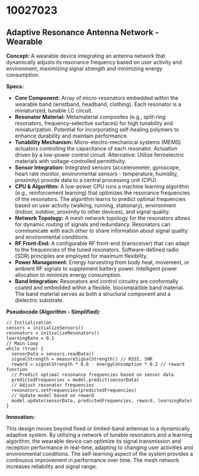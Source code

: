 # 10027023

## Adaptive Resonance Antenna Network - Wearable

**Concept:** A wearable device integrating an antenna network that dynamically adjusts its resonance frequency based on user activity and environment, maximizing signal strength and minimizing energy consumption.

**Specs:**

*   **Core Component:** Array of micro-resonators embedded within the wearable band (wristband, headband, clothing). Each resonator is a miniaturized, tunable LC circuit.
*   **Resonator Material:** Metamaterial composites (e.g., split-ring resonators, frequency-selective surfaces) for high tunability and miniaturization.  Potential for incorporating self-healing polymers to enhance durability and maintain performance.
*   **Tunability Mechanism:** Micro-electro-mechanical systems (MEMS) actuators controlling the capacitance of each resonator. Actuation driven by a low-power control circuit. Alternative: Utilize ferroelectric materials with voltage-controlled permittivity.
*   **Sensor Integration:** Integrated sensors (accelerometer, gyroscope, heart rate monitor, environmental sensors - temperature, humidity, proximity) provide data to a central processing unit (CPU).
*   **CPU & Algorithm:** A low-power CPU runs a machine learning algorithm (e.g., reinforcement learning) that optimizes the resonance frequencies of the resonators. The algorithm learns to predict optimal frequencies based on user activity (walking, running, stationary), environment (indoor, outdoor, proximity to other devices), and signal quality.
*   **Network Topology:** A mesh network topology for the resonators allows for dynamic routing of signals and redundancy. Resonators can communicate with each other to share information about signal quality and environmental conditions.
*   **RF Front-End:** A configurable RF front-end (transceiver) that can adapt to the frequencies of the tuned resonators. Software-defined radio (SDR) principles are employed for maximum flexibility.
*   **Power Management:** Energy harvesting from body heat, movement, or ambient RF signals to supplement battery power. Intelligent power allocation to minimize energy consumption.
*   **Band Integration:**  Resonators and control circuitry are conformally coated and embedded within a flexible, biocompatible band material. The band material serves as both a structural component and a dielectric substrate.

**Pseudocode (Algorithm - Simplified):**

```
// Initialization
sensors = initializeSensors()
resonators = initializeResonators()
learningRate = 0.1
// Main Loop
while (true) {
  sensorData = sensors.readData()
  signalStrength = measureSignalStrength() // RSSI, SNR
  reward = signalStrength * 0.8 - energyConsumption * 0.2 // reward function
  // Predict optimal resonance frequencies based on sensor data
  predictedFrequencies = model.predict(sensorData)
  // Adjust resonator frequencies
  resonators.setFrequencies(predictedFrequencies)
  // Update model based on reward
  model.update(sensorData, predictedFrequencies, reward, learningRate)
}
```

**Innovation:**

This design moves beyond fixed or limited-band antennas to a dynamically adaptive system. By utilizing a network of tunable resonators and a learning algorithm, the wearable device can optimize its signal transmission and reception performance in real-time, adapting to changing user activities and environmental conditions. The self-learning aspect of the system provides a continuous improvement in performance over time. The mesh network increases reliability and signal range.